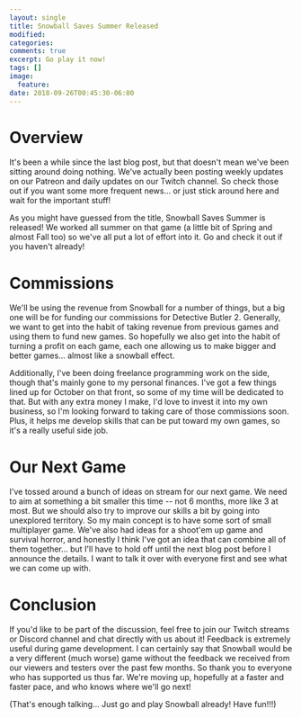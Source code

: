 ```yaml
---
layout: single
title: Snowball Saves Summer Released
modified:
categories:
comments: true
excerpt: Go play it now!
tags: []
image:
  feature:
date: 2018-09-26T00:45:30-06:00
---
```


# Overview

It's been a while since the last blog post, but that doesn't mean we've been sitting around doing nothing. We've actually been posting weekly updates on our Patreon and daily updates on our Twitch channel. So check those out if you want some more frequent news... or just stick around here and wait for the important stuff!

As you might have guessed from the title, Snowball Saves Summer is released! We worked all summer on that game (a little bit of Spring and almost Fall too) so we've all put a lot of effort into it. Go and check it out if you haven't already!

# Commissions

We'll be using the revenue from Snowball for a number of things, but a big one will be for funding our commissions for Detective Butler 2. Generally, we want to get into the habit of taking revenue from previous games and using them to fund new games. So hopefully we also get into the habit of turning a profit on each game, each one allowing us to make bigger and better games... almost like a snowball effect.

Additionally, I've been doing freelance programming work on the side, though that's mainly gone to my personal finances. I've got a few things lined up for October on that front, so some of my time will be dedicated to that. But with any extra money I make, I'd love to invest it into my own business, so I'm looking forward to taking care of those commissions soon. Plus, it helps me develop skills that can be put toward my own games, so it's a really useful side job.

# Our Next Game

I've tossed around a bunch of ideas on stream for our next game. We need to aim at something a bit smaller this time -- not 6 months, more like 3 at most. But we should also try to improve our skills a bit by going into unexplored territory. So my main concept is to have some sort of small multiplayer game. We've also had ideas for a shoot'em up game and survival horror, and honestly I think I've got an idea that can combine all of them together... but I'll have to hold off until the next blog post before I announce the details. I want to talk it over with everyone first and see what we can come up with. 

# Conclusion

If you'd like to be part of the discussion, feel free to join our Twitch streams or Discord channel and chat directly with us about it! Feedback is extremely useful during game development. I can certainly say that Snowball would be a very different (much worse) game without the feedback we received from our viewers and testers over the past few months. So thank you to everyone who has supported us thus far. We're moving up, hopefully at a faster and faster pace, and who knows where we'll go next!

(That's enough talking... Just go and play Snowball already! Have fun!!!)